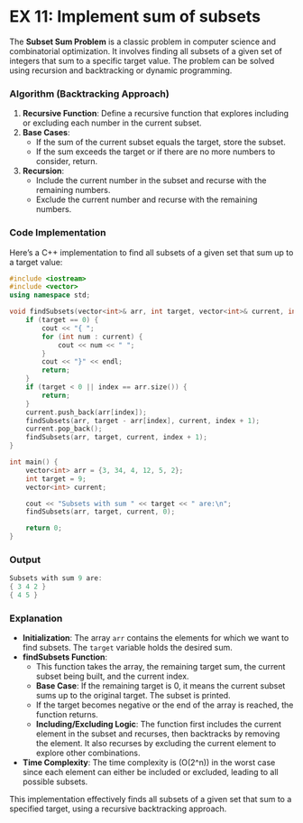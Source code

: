 # EX 11: Implement sum of subsets

The **Subset Sum Problem** is a classic problem in computer science and combinatorial optimization. It involves finding all subsets of a given set of integers that sum to a specific target value. The problem can be solved using recursion and backtracking or dynamic programming.

### Algorithm (Backtracking Approach)

1. **Recursive Function**: Define a recursive function that explores including or excluding each number in the current subset.
2. **Base Cases**:
   - If the sum of the current subset equals the target, store the subset.
   - If the sum exceeds the target or if there are no more numbers to consider, return.
3. **Recursion**:
   - Include the current number in the subset and recurse with the remaining numbers.
   - Exclude the current number and recurse with the remaining numbers.

### Code Implementation

Here’s a C++ implementation to find all subsets of a given set that sum up to a target value:

```cpp
#include <iostream>
#include <vector>
using namespace std;

void findSubsets(vector<int>& arr, int target, vector<int>& current, int index) {
    if (target == 0) {
        cout << "{ ";
        for (int num : current) {
            cout << num << " ";
        }
        cout << "}" << endl;
        return;
    }
    if (target < 0 || index == arr.size()) {
        return;
    }
    current.push_back(arr[index]);
    findSubsets(arr, target - arr[index], current, index + 1);
    current.pop_back();
    findSubsets(arr, target, current, index + 1);
}

int main() {
    vector<int> arr = {3, 34, 4, 12, 5, 2};
    int target = 9;
    vector<int> current;

    cout << "Subsets with sum " << target << " are:\n";
    findSubsets(arr, target, current, 0);

    return 0;
}
```

### Output

```powershell
Subsets with sum 9 are:
{ 3 4 2 }
{ 4 5 }
```

### Explanation

- **Initialization**: The array `arr` contains the elements for which we want to find subsets. The `target` variable holds the desired sum.
- **findSubsets Function**:
  - This function takes the array, the remaining target sum, the current subset being built, and the current index.
  - **Base Case**: If the remaining target is 0, it means the current subset sums up to the original target. The subset is printed.
  - If the target becomes negative or the end of the array is reached, the function returns.
  - **Including/Excluding Logic**: The function first includes the current element in the subset and recurses, then backtracks by removing the element. It also recurses by excluding the current element to explore other combinations.
- **Time Complexity**: The time complexity is \(O(2^n)\) in the worst case since each element can either be included or excluded, leading to all possible subsets.

This implementation effectively finds all subsets of a given set that sum to a specified target, using a recursive backtracking approach.
